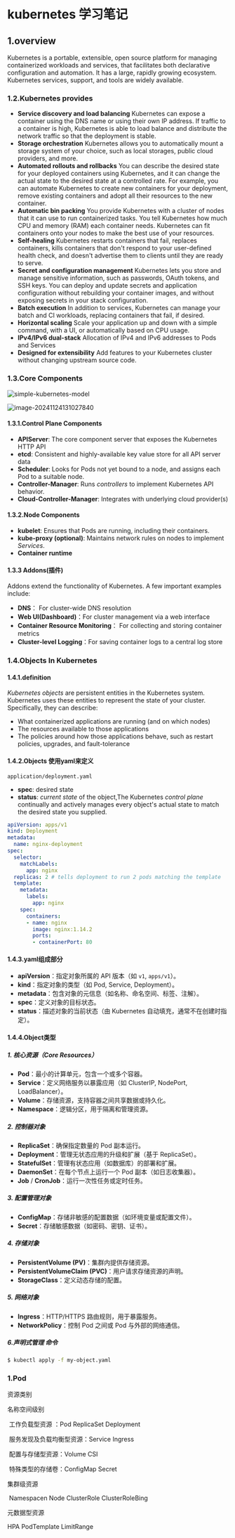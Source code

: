 #                                          kubernetes 学习笔记

## 1.overview

Kubernetes is a portable, extensible, open source platform for managing containerized workloads and services, that facilitates both declarative configuration and automation. It has a large, rapidly growing ecosystem. Kubernetes services, support, and tools are widely available.

### 1.2.Kubernetes provides 

- **Service discovery and load balancing** Kubernetes can expose a container using the DNS name or using their own IP address. If traffic to a container is high, Kubernetes is able to load balance and distribute the network traffic so that the deployment is stable.
- **Storage orchestration** Kubernetes allows you to automatically mount a storage system of your choice, such as local storages, public cloud providers, and more.
- **Automated rollouts and rollbacks** You can describe the desired state for your deployed containers using Kubernetes, and it can change the actual state to the desired state at a controlled rate. For example, you can automate Kubernetes to create new containers for your deployment, remove existing containers and adopt all their resources to the new container.
- **Automatic bin packing** You provide Kubernetes with a cluster of nodes that it can use to run containerized tasks. You tell Kubernetes how much CPU and memory (RAM) each container needs. Kubernetes can fit containers onto your nodes to make the best use of your resources.
- **Self-healing** Kubernetes restarts containers that fail, replaces containers, kills containers that don't respond to your user-defined health check, and doesn't advertise them to clients until they are ready to serve.
- **Secret and configuration management** Kubernetes lets you store and manage sensitive information, such as passwords, OAuth tokens, and SSH keys. You can deploy and update secrets and application configuration without rebuilding your container images, and without exposing secrets in your stack configuration.
- **Batch execution** In addition to services, Kubernetes can manage your batch and CI workloads, replacing containers that fail, if desired.
- **Horizontal scaling** Scale your application up and down with a simple command, with a UI, or automatically based on CPU usage.
- **IPv4/IPv6 dual-stack** Allocation of IPv4 and IPv6 addresses to Pods and Services
- **Designed for extensibility** Add features to your Kubernetes cluster without changing upstream source code.

### 1.3.Core Components

![simple-kubernetes-model](./images/simple-kubernetes-model.png)

![image-20241124131027840](./images/image-20241124131027840.png)

#### 1.3.1.Control Plane Components

- **APIServer**:  The core component server that exposes the Kubernetes HTTP API
- **etcd**:  Consistent and highly-available key value store for all API server data
- **Scheduler**:  Looks for Pods not yet bound to a node, and assigns each Pod to a suitable node.
- **Controller-Manager**: Runs *controllers* to implement Kubernetes API behavior.
- **Cloud-Controller-Manager**: Integrates with underlying cloud provider(s)

#### 1.3.2.Node Components

- **kubelet**: Ensures that Pods are running, including their containers.
- **kube-proxy (optional)**: Maintains network rules on nodes to implement *Services*.
- **Container runtime**

#### 1.3.3 Addons(插件)

Addons extend the functionality of Kubernetes. A few important examples include:

- **DNS**： For cluster-wide DNS resolution
- **Web UI(Dashboard)**：For cluster management via a web interface
- **Container Resource Monitoring**： For collecting and storing container metrics
- **Cluster-level Logging**：For saving container logs to a central log store

### 1.4.Objects In Kubernetes

#### 1.4.1.definition

*Kubernetes objects* are persistent entities in the Kubernetes system. Kubernetes uses these entities to represent the state of your cluster. Specifically, they can describe:

- What containerized applications are running (and on which nodes)
- The resources available to those applications
- The policies around how those applications behave, such as restart policies, upgrades, and fault-tolerance

#### 1.4.2.Objects 使用yaml来定义

`application/deployment.yaml`  

- **spec**: desired state
- **status**: *current state* of the object,The Kubernetes *control plane* continually and actively manages every object's actual state to match the desired state you supplied.

```yaml
apiVersion: apps/v1
kind: Deployment
metadata:
  name: nginx-deployment
spec:
  selector:
    matchLabels:
      app: nginx
  replicas: 2 # tells deployment to run 2 pods matching the template
  template:
    metadata:
      labels:
        app: nginx
    spec:
      containers:
      - name: nginx
        image: nginx:1.14.2
        ports:
        - containerPort: 80
```

#### 1.4.3.yaml组成部分

- **apiVersion**：指定对象所属的 API 版本（如 `v1`, `apps/v1`）。
- **kind**：指定对象的类型（如 Pod, Service, Deployment）。
- **metadata**：包含对象的元信息（如名称、命名空间、标签、注解）。
- **spec**：定义对象的目标状态。
- **status**：描述对象的当前状态（由 Kubernetes 自动填充，通常不在创建时指定）。

#### 1.4.4.Object类型

##### 1. 核心资源（Core Resources）

- **Pod**：最小的计算单元，包含一个或多个容器。
- **Service**：定义网络服务以暴露应用（如 ClusterIP, NodePort, LoadBalancer）。
- **Volume**：存储资源，支持容器之间共享数据或持久化。
- **Namespace**：逻辑分区，用于隔离和管理资源。

##### 2. 控制器对象

- **ReplicaSet**：确保指定数量的 Pod 副本运行。
- **Deployment**：管理无状态应用的升级和扩展（基于 ReplicaSet）。
- **StatefulSet**：管理有状态应用（如数据库）的部署和扩展。
- **DaemonSet**：在每个节点上运行一个 Pod 副本（如日志收集器）。
- **Job** / **CronJob**：运行一次性任务或定时任务。

##### 3. 配置管理对象

- **ConfigMap**：存储非敏感的配置数据（如环境变量或配置文件）。
- **Secret**：存储敏感数据（如密码、密钥、证书）。

##### 4. 存储对象

- **PersistentVolume (PV)**：集群内提供存储资源。
- **PersistentVolumeClaim (PVC)**：用户请求存储资源的声明。
- **StorageClass**：定义动态存储的配置。

##### 5. 网络对象

- **Ingress**：HTTP/HTTPS 路由规则，用于暴露服务。
- **NetworkPolicy**：控制 Pod 之间或 Pod 与外部的网络通信。

##### 6.声明式管理 命令

```bash
$ kubectl apply -f my-object.yaml
```

















### 1.Pod















资源类别

 名称空间级别

​    工作负载型资源 ：Pod   ReplicaSet  Deployment

​    服务发现及负载均衡型资源：Service  Ingress

​    配置与存储型资源：Volume CSI

​    特殊类型的存储卷：ConfigMap  Secret



集群级资源

​    Namespacen   Node   ClusterRole     ClusterRoleBing

元数据型资源

HPA    PodTemplate         LimitRange







